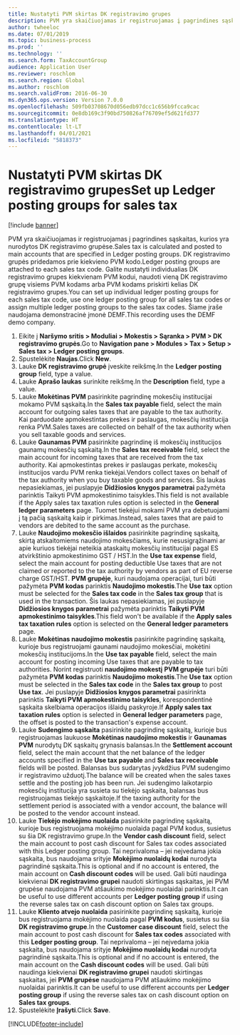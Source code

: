 ```yaml
---
title: Nustatyti PVM skirtas DK registravimo grupes
description: PVM yra skaičiuojamas ir registruojamas į pagrindines sąskaitas, kurios yra nurodytos DK registravimo grupėse.
author: twheeloc
ms.date: 07/01/2019
ms.topic: business-process
ms.prod: ''
ms.technology: ''
ms.search.form: TaxAccountGroup
audience: Application User
ms.reviewer: roschlom
ms.search.region: Global
ms.author: roschlom
ms.search.validFrom: 2016-06-30
ms.dyn365.ops.version: Version 7.0.0
ms.openlocfilehash: 509fb03708670d056edb97dcc1c656b9fcca9cac
ms.sourcegitcommit: 0e8db169c3f90bd750826af76709ef5d621fd377
ms.translationtype: HT
ms.contentlocale: lt-LT
ms.lasthandoff: 04/01/2021
ms.locfileid: "5818373"
---
```

# <a name="set-up-ledger-posting-groups-for-sales-tax"></a><span data-ttu-id="90871-103">Nustatyti PVM skirtas DK registravimo grupes</span><span class="sxs-lookup"><span data-stu-id="90871-103">Set up Ledger posting groups for sales tax</span></span>

[!include [banner](../../includes/banner.md)]

<span data-ttu-id="90871-104">PVM yra skaičiuojamas ir registruojamas į pagrindines sąskaitas, kurios yra nurodytos DK registravimo grupėse.</span><span class="sxs-lookup"><span data-stu-id="90871-104">Sales tax is calculated and posted to main accounts that are specified in Ledger posting groups.</span></span> <span data-ttu-id="90871-105">DK registravimo grupės pridedamos prie kiekvieno PVM kodo.</span><span class="sxs-lookup"><span data-stu-id="90871-105">Ledger posting groups are attached to each sales tax code.</span></span> <span data-ttu-id="90871-106">Galite nustatyti individualias DK registravimo grupes kiekvienam PVM kodui, naudoti vieną DK registravimo grupę visiems PVM kodams arba PVM kodams priskirti kelias DK registravimo grupes.</span><span class="sxs-lookup"><span data-stu-id="90871-106">You can set up individual ledger posting groups for each sales tax code, use one ledger posting group for all sales tax codes or assign multiple ledger posting groups to the sales tax codes.</span></span> <span data-ttu-id="90871-107">Šiame įraše naudojama demonstracinė įmonė DEMF.</span><span class="sxs-lookup"><span data-stu-id="90871-107">This recording uses the DEMF demo company.</span></span> 

1. <span data-ttu-id="90871-108">Eikite į **Naršymo sritis > Moduliai > Mokestis > Sąranka > PVM > DK registravimo grupės**.</span><span class="sxs-lookup"><span data-stu-id="90871-108">Go to **Navigation pane > Modules > Tax > Setup > Sales tax > Ledger posting groups**.</span></span>
2. <span data-ttu-id="90871-109">Spustelėkite **Naujas**.</span><span class="sxs-lookup"><span data-stu-id="90871-109">Click **New**.</span></span>
3. <span data-ttu-id="90871-110">Lauke **DK registravimo grupė** įveskite reikšmę.</span><span class="sxs-lookup"><span data-stu-id="90871-110">In the **Ledger posting group** field, type a value.</span></span>
4. <span data-ttu-id="90871-111">Lauke **Aprašo laukas** surinkite reikšmę.</span><span class="sxs-lookup"><span data-stu-id="90871-111">In the **Description** field, type a value.</span></span>
5. <span data-ttu-id="90871-112">Lauke **Mokėtinas PVM** pasirinkite pagrindinę mokesčių institucijai mokamo PVM sąskaitą.</span><span class="sxs-lookup"><span data-stu-id="90871-112">In the **Sales tax payable** field, select the main account for outgoing sales taxes that are payable to the tax authority.</span></span> <span data-ttu-id="90871-113">Kai parduodate apmokestintas prekes ir paslaugas, mokesčių institucija renka PVM.</span><span class="sxs-lookup"><span data-stu-id="90871-113">Sales taxes are collected on behalf of the tax authority when you sell taxable goods and services.</span></span>  
6. <span data-ttu-id="90871-114">Lauke **Gaunamas PVM** pasirinkite pagrindinę iš mokesčių institucijos gaunamų mokesčių sąskaitą.</span><span class="sxs-lookup"><span data-stu-id="90871-114">In the **Sales tax receivable** field, select the main account for incoming taxes that are received from the tax authority.</span></span> <span data-ttu-id="90871-115">Kai apmokestintas prekes ir paslaugas perkate, mokesčių institucijos vardu PVM renka tiekėjai.</span><span class="sxs-lookup"><span data-stu-id="90871-115">Vendors collect taxes on behalf of the tax authority when you buy taxable goods and services.</span></span> <span data-ttu-id="90871-116">Šis laukas nepasiekiamas, jei puslapyje **Didžiosios knygos parametrai** pažymėta parinktis Taikyti PVM apmokestinimo taisykles.</span><span class="sxs-lookup"><span data-stu-id="90871-116">This field is not available if the Apply sales tax taxation rules option is selected in the **General ledger parameters** page.</span></span> <span data-ttu-id="90871-117">Tuomet tiekėjui mokami PVM yra debetuojami į tą pačią sąskaitą kaip ir pirkimas.</span><span class="sxs-lookup"><span data-stu-id="90871-117">Instead, sales taxes that are paid to vendors are debited to the same account as the purchase.</span></span>   
7. <span data-ttu-id="90871-118">Lauke **Naudojimo mokesčio išlaidos** pasirinkite pagrindinę sąskaitą, skirtą atskaitomiems naudojimo mokesčiams, kurie nesusigrąžinami ar apie kuriuos tiekėjai neteikia ataskaitų mokesčių institucijai pagal ES atvirkštinio apmokestinimo GST / HST.</span><span class="sxs-lookup"><span data-stu-id="90871-118">In the **Use tax expense** field, select  the main account for posting deductible Use taxes that are not claimed or reported to the tax authority by vendors as part of EU reverse charge GST/HST.</span></span> <span data-ttu-id="90871-119">**PVM grupėje**, kuri naudojama operacijai, turi būti pažymėta **PVM kodas** parinktis **Naudojimo mokestis**.</span><span class="sxs-lookup"><span data-stu-id="90871-119">The **Use tax** option must be selected for the **Sales tax code** in the **Sales tax group** that is used in the transaction.</span></span> <span data-ttu-id="90871-120">Šis laukas nepasiekiamas, jei puslapyje **Didžiosios knygos parametrai** pažymėta parinktis **Taikyti PVM apmokestinimo taisykles**.</span><span class="sxs-lookup"><span data-stu-id="90871-120">This field won't be available if the **Apply sales tax taxation rules** option is selected on the **General ledger parameters** page.</span></span>   
8. <span data-ttu-id="90871-121">Lauke **Mokėtinas naudojimo mokestis** pasirinkite pagrindinę sąskaitą, kurioje bus registruojami gaunami naudojimo mokesčiai, mokėtini mokesčių institucijoms.</span><span class="sxs-lookup"><span data-stu-id="90871-121">In the **Use tax payable** field, select the main account for posting incoming Use taxes that are payable to tax authorities.</span></span> <span data-ttu-id="90871-122">Norint registruoti **naudojimo mokestį** **PVM grupėje** turi būti pažymėta **PVM kodas** parinktis **Naudojimo mokestis**.</span><span class="sxs-lookup"><span data-stu-id="90871-122">The **Use tax** option must be selected in the **Sales tax code** in the **Sales tax group** to post **Use tax**.</span></span> <span data-ttu-id="90871-123">Jei puslapyje **Didžiosios knygos parametrai** pasirinkta parinktis **Taikyti PVM apmokestinimo taisykles**, korespondentinė sąskaita skelbiama operacijos išlaidų paskyroje.</span><span class="sxs-lookup"><span data-stu-id="90871-123">If **Apply sales tax taxation rules** option is selected in **General ledger parameters** page, the offset is posted to the transaction's expense account.</span></span>   
9. <span data-ttu-id="90871-124">Lauke **Sudengimo sąskaita** pasirinkite pagrindinę sąskaitą, kurioje bus registruojamas laukuose **Mokėtinas naudojimo mokestis** ir **Gaunamas PVM** nurodytų DK sąskaitų grynasis balansas.</span><span class="sxs-lookup"><span data-stu-id="90871-124">In the **Settlement account** field, select the main account that the net balance of the ledger accounts specified in the **Use tax payable** and **Sales tax receivable** fields will be posted.</span></span> <span data-ttu-id="90871-125">Balansas bus sudarytas įvykdžius PVM sudengimo ir registravimo užduotį.</span><span class="sxs-lookup"><span data-stu-id="90871-125">The balance will be created when the sales taxes settle and the posting job has been run.</span></span>  <span data-ttu-id="90871-126">Jei sudengimo laikotarpio mokesčių institucija yra susieta su tiekėjo sąskaita, balansas bus registruojamas tiekėjo sąskaitoje.</span><span class="sxs-lookup"><span data-stu-id="90871-126">If the taxing authority for the settlement period is associated with a vendor account, the balance will be posted to the vendor account instead.</span></span>
10. <span data-ttu-id="90871-127">Lauke **Tiekėjo mokėjimo nuolaida** pasirinkite pagrindinę sąskaitą, kurioje bus registruojama mokėjimo nuolaida pagal PVM kodus, susietus su šia DK registravimo grupe.</span><span class="sxs-lookup"><span data-stu-id="90871-127">In the **Vendor cash discount** field, select the main account to post cash discount for Sales tax codes associated with this Ledger posting group.</span></span> <span data-ttu-id="90871-128">Tai neprivaloma – jei neįvedama jokia sąskaita, bus naudojama srityje **Mokėjimo nuolaidų kodai** nurodyta pagrindinė sąskaita.</span><span class="sxs-lookup"><span data-stu-id="90871-128">This is optional and if no account is entered,  the main account on **Cash discount codes** will be used.</span></span> <span data-ttu-id="90871-129">Gali būti naudinga kiekvienai **DK registravimo grupei** naudoti skirtingas sąskaitas, jei PVM grupėse naudojama PVM atšaukimo mokėjimo nuolaidai parinktis.</span><span class="sxs-lookup"><span data-stu-id="90871-129">It can be useful to use different accounts per **Ledger posting group** if using the reverse sales tax on cash discount option on Sales tax groups.</span></span>  
11. <span data-ttu-id="90871-130">Lauke **Kliento atvejo nuolaida** pasirinkite pagrindinę sąskaitą, kurioje bus registruojama mokėjimo nuolaida pagal **PVM kodus**, susietus su šia **DK registravimo grupe**.</span><span class="sxs-lookup"><span data-stu-id="90871-130">In the **Customer case discount** field, select the main account to post cash discount for **Sales tax codes** associated with this **Ledger posting group**.</span></span> <span data-ttu-id="90871-131">Tai neprivaloma – jei neįvedama jokia sąskaita, bus naudojama srityje **Mokėjimo nuolaidų kodai** nurodyta pagrindinė sąskaita.</span><span class="sxs-lookup"><span data-stu-id="90871-131">This is optional and if no account is entered, the main account on the **Cash discount codes** will be used.</span></span> <span data-ttu-id="90871-132">Gali būti naudinga kiekvienai **DK registravimo grupei** naudoti skirtingas sąskaitas, jei **PVM grupėse** naudojama PVM atšaukimo mokėjimo nuolaidai parinktis.</span><span class="sxs-lookup"><span data-stu-id="90871-132">It can be useful to use different accounts per **Ledger posting group** if using the reverse sales tax on cash discount option on **Sales tax groups**.</span></span>  
12. <span data-ttu-id="90871-133">Spustelėkite **Įrašyti**.</span><span class="sxs-lookup"><span data-stu-id="90871-133">Click **Save**.</span></span>



[!INCLUDE[footer-include](../../../includes/footer-banner.md)]